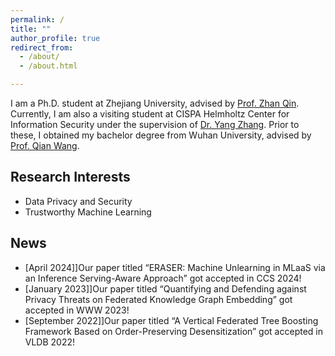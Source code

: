 ```yaml
---
permalink: /
title: ""
author_profile: true
redirect_from: 
  - /about/
  - /about.html

---
```


I am a Ph.D. student at Zhejiang University, advised by [Prof. Zhan Qin](https://scholar.google.com/citations?user=5fa4lOQAAAAJ&hl=en). Currently, I am also a visiting student at CISPA Helmholtz Center for Information Security under the supervision of [Dr. Yang Zhang](https://yangzhangalmo.github.io/). Prior to these, I obtained my bachelor degree from Wuhan University, advised by [Prof. Qian Wang](http://nisplab.whu.edu.cn/people.html).



## Research Interests

- Data Privacy and Security
- Trustworthy Machine Learning

## News

- [April 2024]]Our paper titled “ERASER: Machine Unlearning in MLaaS via an Inference Serving-Aware Approach” got accepted in CCS 2024!
- [January 2023]]Our paper titled “Quantifying and Defending against Privacy Threats on Federated Knowledge Graph Embedding” got accepted in WWW 2023!
- [September 2022]]Our paper titled “A Vertical Federated Tree Boosting Framework Based on Order-Preserving Desensitization” got accepted in VLDB 2022!

